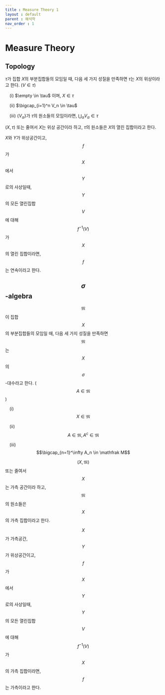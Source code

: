 ```yaml
---
title : Measure Theory 1
layout : default
parent : 해석학
nav_order : 1
---
```

# Measure Theory

## Topology

$\tau$가 집합 $X$의 부분집합들의 모임일 때, 다음 세 가지 성질을 만족하면 $\tau$는 $X$의 위상이라고 한다. ($V \in \tau$)

&emsp;(i) $\empty \in \tau$ 이며, $X \in \tau$

&emsp;(ii) $\bigcap_{i=1}^n V_n \in \tau$

&emsp;(iii) $\{V_\alpha\}$가 $\tau$의 원소들의 모임이라면, $\bigcup_\alpha V_\alpha \in \tau$

$(X, \tau)$ 또는 줄여서 $X$는 위상 공간이라 하고, $\tau$의 원소들은 $X$의 열린 집합이라고 한다.

$X$와 $Y$가 위상공간이고, $$f$$가 $$X$$에서 $$Y$$로의 사상일때, $$Y$$의 모든 열린집합 $$V$$에 대해 $$f^{-1}(V)$$가 $$X$$의 열린 집합이라면, $$f$$는 연속이라고 한다.

## $$\sigma$$-algebra

$$\mathfrak M$$이 집합 $$X$$의 부분집합들의 모임일 때, 다음 세 가지 성질을 만족하면 $$\mathfrak M$$는 $$X$$의 $$\sigma$$-대수라고 한다. ($$A \in \mathfrak M$$)

&emsp;(i) $$X \in \mathfrak M$$

&emsp;(ii) $$A \in \mathfrak M, A^c \in \mathfrak M$$

&emsp;(iii) $$\bigcap_{n=1}^\infty A_n \in \mathfrak M$$

$$(X, \mathfrak M)$$ 또는 줄여서 $$X$$는 가측 공간이라 하고, $$\mathfrak M$$의 원소들은 $$X$$의 가측 집합이라고 한다.

$$X$$가 가측공간, $$Y$$가 위상공간이고, $$f$$가 $$X$$에서 $$Y$$로의 사상일때, $$Y$$의 모든 열린집합 $$V$$에 대해 $$f^{-1}(V)$$가 $$X$$의 가측 집합이라면, $$f$$는 가측이라고 한다.